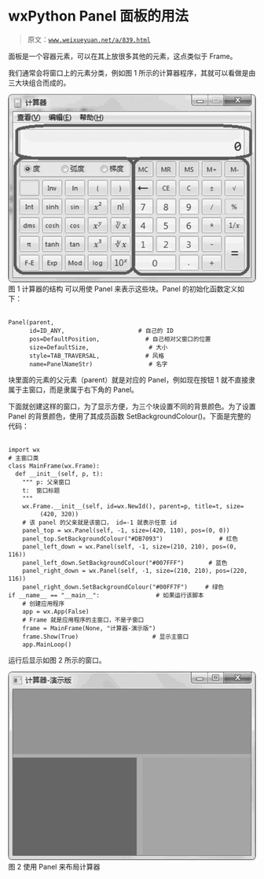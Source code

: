 # wxPython Panel 面板的用法

> 原文：[`www.weixueyuan.net/a/839.html`](http://www.weixueyuan.net/a/839.html)

面板是一个容器元素，可以在其上放很多其他的元素，这点类似于 Frame。

我们通常会将窗口上的元素分类，例如图 1 所示的计算器程序，其就可以看做是由三大块组合而成的。

![计算器的结构](img/5afd3b35e9cb21296cf6555f648891ea.png)
图 1 计算器的结构
可以用使 Panel 来表示这些块。Panel 的初始化函数定义如下：

```

Panel(parent,
      id=ID_ANY,                     # 自己的 ID
      pos=DefaultPosition,             # 自己相对父窗口的位置
      size=DefaultSize,                 # 大小
      style=TAB_TRAVERSAL,             # 风格
      name=PanelNameStr)                # 名字
```

块里面的元素的父元素（parent）就是对应的 Panel，例如现在按钮 1 就不直接隶属于主窗口，而是隶属于右下角的 Panel。

下面就创建这样的窗口，为了显示方便，为三个块设置不同的背景颜色。为了设置 Panel 的背景颜色，使用了其成员函数 SetBackgroundColour()。下面是完整的代码：

```

import wx
# 主窗口类
class MainFrame(wx.Frame):
  def __init__(self, p, t):
    """ p: 父亲窗口
    t:  窗口标题
    """       
    wx.Frame.__init__(self, id=wx.NewId(), parent=p, title=t, size=
         (420, 320))
    # 该 panel 的父亲就是该窗口， id=-1 就表示任意 id
    panel_top = wx.Panel(self, -1, size=(420, 110), pos=(0, 0))
    panel_top.SetBackgroundColour("#DB7093")                # 红色
    panel_left_down = wx.Panel(self, -1, size=(210, 210), pos=(0, 116))
    panel_left_down.SetBackgroundColour("#007FFF")       # 蓝色
    panel_right_down = wx.Panel(self, -1, size=(210, 210), pos=(220, 116))
    panel_right_down.SetBackgroundColour("#00FF7F")     # 绿色
if __name__ == "__main__":                # 如果运行该脚本
    # 创建应用程序
    app = wx.App(False)
    # Frame 就是应用程序的主窗口，不是子窗口
    frame = MainFrame(None, "计算器-演示版")
    frame.Show(True)                     # 显示主窗口
    app.MainLoop()
```

运行后显示如图 2 所示的窗口。

![使用 Panel 来布局计算器](img/e46ce275f420dc2f3666a92ed54fce58.png)
图 2 使用 Panel 来布局计算器